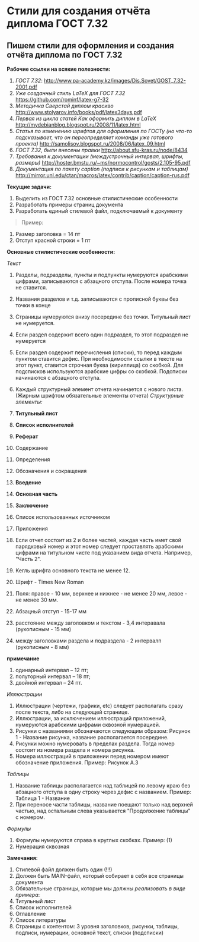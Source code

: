 # Стили для создания отчёта диплома ГОСТ 7.32
## Пишем стили для оформления и создания отчёта диплома по ГОСТ 7.32

**Рабочие ссылки на всякие полезности:**

1. *ГОСТ 7.32*: http://www.pa-academy.kz/images/Dis.Sovet/GOST_7.32-2001.pdf
2. *Уже созданный стиль LaTeX для ГОСТ 7.32* https://github.com/rominf/latex-g7-32
3. *Методичка Сверстай диплом красиво* http://www.stolyarov.info/books/pdf/latex3days.pdf
4. *Первая из цикла статей Как оформить диплом в LaTeX* http://mydebianblog.blogspot.ru/2008/11/latex.html
5. *Статья по изменению шрифтов для оформления по ГОСТу (но что-то подсказывает, что он переопределяет команды уже готового проекта)* http://samolisov.blogspot.ru/2008/06/latex_09.html
6. *ГОСТ 7.32, были внесены правки* http://about.sfu-kras.ru/node/8434
7. *Требования к документации (междустрочный интервал, шрифты, размеры)* http://hoster.bmstu.ru/~ms/normocontrol/gosts/2.105-95.pdf
8. *Документация по пакету caption (подписи к рисункам и таблицам)* http://mirror.unl.edu/ctan/macros/latex/contrib/caption/caption-rus.pdf

**Текущие задачи:**

1. Выделить из ГОСТ 7.32 основные стилистические особенности
2. Разработать примеры страниц документа
3. Разработать единый стилевой файл, подключаемый к документу

>Пример:

1. Размер заголовка = 14 пт 
2. Отступ красной строки = 1 пт

**Основные стилистические особенности:**

*Текст*

1. Разделы, подразделы, пункты и подпункты нумеруются арабскими цифрами, записываются с абзацного отступа. После номера точка не ставится.
2. Названия разделов и т.д. записываются с прописной буквы без точки в конце
3. Страницы нумеруются внизу посередине без точки. Титульный лист не нумеруется.
4. Если раздел содержит всего один подраздел, то этот подраздел не нумеруется 
5. Если раздел содержит перечисления (списки), то перед каждым пунктом ставится дефис. При необходимости ссылки в тексте на этот пункт, ставится строчная буква (кириллица) со скобкой. Для подсписков используются арабские цифры со скобкой. Подсписки начинаются с абзацного отступа.
6. Каждый структурный элемент отчета начинается с нового листа. (Жирным шрифтом обязательные элементы отчета) *Структурные элементы:*

  7. **Титульный лист**
  8. **Список исполнителей**
  9. **Реферат**
  10. Содержание
  11. Определения
  12. Обозначения и сокращения
  13. **Введение**
  14. **Основная часть**
  15. **Заключение**
  16. Список использованных источником
  17. Приложения

7. Если отчет состоит из 2 и более частей, каждая часть имет свой парядковый номер и этот номер следует проставлять арабскими цифрами на титульном чисте под указанием вида отчета. Например, "Часть 2".
8. Кегль шрифта основного текста не менее 12.
9. Шрифт - Times New Roman
10. Поля: правое - 10 мм, верхнее и нижнее - не менее 20 мм, левое - не менее 30 мм.
11. Абзацный отступ - 15-17 мм
12. расстояние между заголовком и текстом - 3,4 интеравала (рукописным - 15 мм)
13. между заголовками раздела и подраздела - 2 интервалп (рукописным - 8 мм)

**примечание**

1. одинарный интервал – 12 пт;
2. полуторный интервал – 18 пт;
3. двойной интервал – 24 пт.


*Иллюстрации*

1. Иллюстрации (чертежи, графики, etc) следует располагать сразу после текста, либо на следующей странице.
2. Иллюстрации, за исключением иллюстраций приложений, нумеруются арабскими цифрами сквозной нумерацией.
3. Рисунки с названиями обозначаются следующим образом: Рисунок 1 - Название рисунка, название располагается посередине.
4. Рисунки можно нумеровать в пределах раздела. Тогда номер состоит из номера раздела и номера рисунка.
5. Номера иллюстраций в приложении перед номером имеют обозначение приложения. Пример: Рисунок А.3

*Таблицы*

1. Название таблицы располагается над таблицей по левому краю без абзацного отступа в одну строку через дефис с названием. Пример: Таблица 1 - Название
2. При переносе части таблицы, название поещают только над верхней частью, над остальным слева указывается "Продолжение таблицы" с номером.

*Формулы*
1. Формулы нумеруются справа в круглых скобках. Пример: (1) 
2. Нумерация сквозная


**Замечания:**

1. Стилевой файл должен быть один (!!!)
2. Должен быть MAIN-файл, который собирает в себя все страницы документа
3. Обязательные страницы, которые мы должны *реализовать в виде примера*:
  4. Титульный лист
  5. Список исполнителей
  6. Оглавление
  7. Список литературы
  8. Страницы с контентом: 3 уровня заголовков, рисунки, таблицы, подписи, нумерации, основной текст, списки (подсписки)
